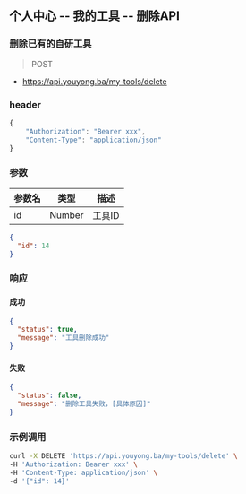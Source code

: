 ## 个人中心 -- 我的工具 -- 删除API
### 删除已有的自研工具

> POST

- https://api.youyong.ba/my-tools/delete

### header

```javascript
{
    "Authorization": "Bearer xxx",
    "Content-Type": "application/json"
}
```

### 参数

| 参数名 | 类型   | 描述     |
| ------ | ------ | -------- |
| id     | Number | 工具ID   |


```json
{
  "id": 14
}
```

### 响应

#### 成功

```json
{
  "status": true,
  "message": "工具删除成功"
}
```

#### 失败

```json
{
  "status": false,
  "message": "删除工具失败，[具体原因]"
}
```

### 示例调用

```bash
curl -X DELETE 'https://api.youyong.ba/my-tools/delete' \
-H 'Authorization: Bearer xxx' \
-H 'Content-Type: application/json' \
-d '{"id": 14}'
```